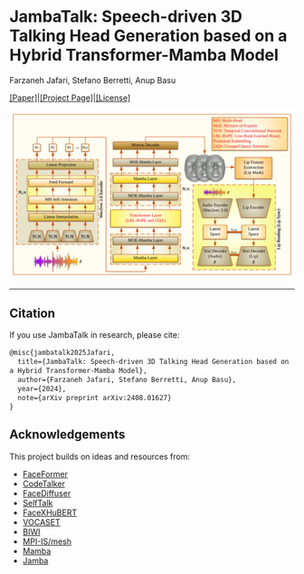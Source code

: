 # JambaTalk: Speech-driven 3D Talking Head Generation based on a Hybrid Transformer-Mamba Model
Farzaneh Jafari, Stefano Berretti, Anup Basu

[[Paper]](https://arxiv.org/pdf/2408.01627)|[[Project Page]](https://farzanehjafari1987.github.io/JambaTalk.github.io/)|[[License]](https://github.com/FarzanehJafari1987/JambaTalk/blob/main/LICENSE)

![Jambatalk release](./JambaTalk_Architecture.png)

---

## **Citation**
If you use JambaTalk in research, please cite:

```
@misc{jambatalk2025Jafari,
  title={JambaTalk: Speech-driven 3D Talking Head Generation based on a Hybrid Transformer-Mamba Model},
  author={Farzaneh Jafari, Stefano Berretti, Anup Basu},
  year={2024},
  note={arXiv preprint arXiv:2408.01627}
}
```
## **Acknowledgements**
This project builds on ideas and resources from:
- [FaceFormer](https://github.com/EvelynFan/FaceFormer)
- [CodeTalker](https://github.com/Doubiiu/CodeTalker)
- [FaceDiffuser](https://github.com/uuembodiedsocialai/FaceDiffuser)
- [SelfTalk](https://github.com/psyai-net/SelfTalk_release/tree/main)
- [FaceXHuBERT](https://github.com/galib360/FaceXHuBERT)
- [VOCASET](https://voca.is.tue.mpg.de/)
- [BIWI](https://github.com/Doubiiu/CodeTalker/blob/main/BIWI/README.md)
- [MPI-IS/mesh](https://github.com/MPI-IS/mesh)
- [Mamba](https://github.com/state-spaces/mamba)
- [Jamba](https://github.com/kyegomez/Jamba)
